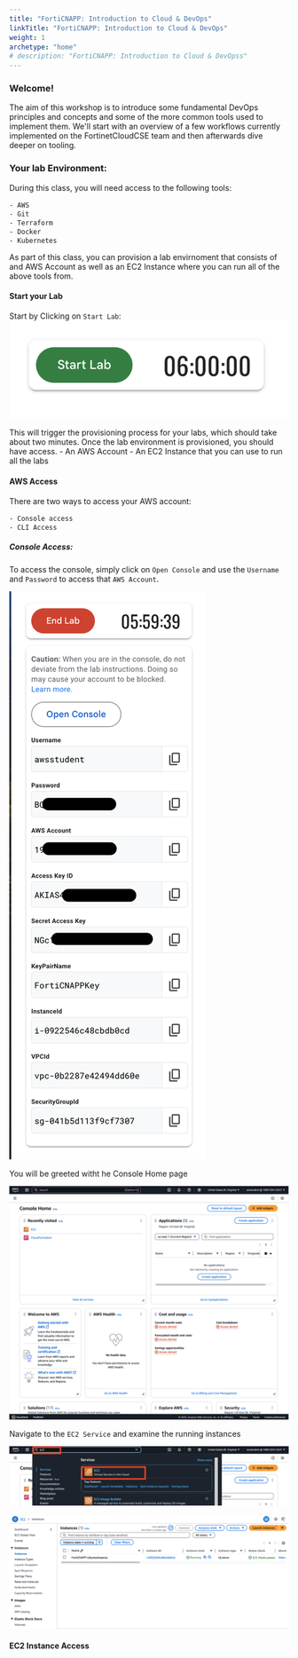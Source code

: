 ```yaml
---
title: "FortiCNAPP: Introduction to Cloud & DevOps"
linkTitle: "FortiCNAPP: Introduction to Cloud & DevOps"
weight: 1
archetype: "home"
# description: "FortiCNAPP: Introduction to Cloud & DevOpss"
---
```


<!--{{< launchdemoform >}}-->

### Welcome!

The aim of this workshop is to introduce some fundamental DevOps principles and concepts and some of the more common tools used to implement them. We'll start with an overview of a few workflows currently implemented on the FortinetCloudCSE team and then afterwards dive deeper on tooling.

### Your lab Environment:

During this class, you will need access to the following tools:

    - AWS
    - Git
    - Terraform
    - Docker
    - Kubernetes

As part of this class, you can provision a lab envirnoment that consists of and AWS Account as well as an EC2 Instance where you can run all of the above tools from.

#### Start your Lab

Start by Clicking on `Start Lab`: 
![](img/lab-1.png)

This will trigger the provisioning process for your labs, which should take about two minutes. Once the lab environment is provisioned, you should have access.
    - An AWS Account
    - An EC2 Instance that you can use to run all the labs

#### AWS Access 

There are two ways to access your AWS account:
    
    - Console access
    - CLI Access

##### Console Access:

To access the console, simply click on `Open Console` and use the `Username` and `Password` to access that `AWS Account`.

![](img/lab-2.png)

You will be greeted witht he Console Home page

![](img/aws-1.png)

Navigate to the `EC2 Service` and examine the running instances

![](img/aws-2.png)


![](img/aws-3.png)


#### EC2 Instance Access
